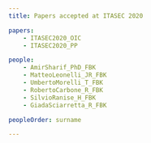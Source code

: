 ```yaml
---
title: Papers accepted at ITASEC 2020

papers:
    - ITASEC2020_OIC      
    - ITASEC2020_PP

people:
    - AmirSharif_PhD_FBK
    - MatteoLeonelli_JR_FBK
    - UmbertoMorelli_T_FBK
    - RobertoCarbone_R_FBK
    - SilvioRanise_H_FBK
    - GiadaSciarretta_R_FBK

peopleOrder: surname

---
```

